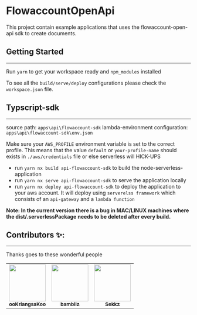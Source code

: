 # FlowaccountOpenApi

This project contain example applications that uses the flowaccount-open-api sdk to create documents.

## Getting Started
---
Run `yarn` to get your workspace ready and `npm_modules` installed

To see all the `build/serve/deploy` configurations please check the `workspace.json` file.



## Typscript-sdk
---
source path: `apps\api\flowaccount-sdk`
lambda-environment configuration: `apps\api\flowaccount-sdk\env.json`

Make sure your `AWS_PROFILE` environment variable is set to the correct profile. This means that the value `default` or `your-profile-name` should exists in `./aws/credentials` file or else serverless will HICK-UPS

- run `yarn nx build api-flowaccount-sdk` to build the node-serverless-application
- run `yarn nx serve api-flowaccount-sdk` to serve the application locally
- run `yarn nx deploy api-flowaccount-sdk` to deploy the application to your aws account. It will deploy using `serverelss framework` which consists of an `api-gateway` and a `lambda function`

**Note: In the current version there is a bug in MAC/LINUX machines where the dist/.serverlessPackage needs to be deleted after every build.**


## Contributors ✨:
---
Thanks goes to these wonderful people
<!-- ALL-CONTRIBUTORS-LIST:START - Do not remove or modify this section -->
<!-- prettier-ignore-start -->
<!-- markdownlint-disable -->
<table>
  <tr>
    <td align="center"><a href="https://github.com/agentender"><img src="https://avatars.githubusercontent.com/u/9163892?v=4?s=100" width="100px;" alt=""/><br /><sub><b>ooKriangsaKoo</b></sub></a><br /></td>
    <td align="center"><a href="https://github.com/bcallaghan-et"><img src="https://avatars.githubusercontent.com/u/54667750?v=4?s=100" width="100px;" alt=""/><br /><sub><b>bambiiz</b></sub></a><br /></td>
    <td align="center"><a href="https://github.com/jordan-hall"><img src="https://avatars.githubusercontent.com/u/66237026?v=4?s=100" width="100px;" alt=""/><br /><sub><b>Sekkz</b></sub></a><br /></td>
  </tr>
</table>

<!-- markdownlint-restore -->
<!-- prettier-ignore-end -->

<!-- ALL-CONTRIBUTORS-LIST:END -->